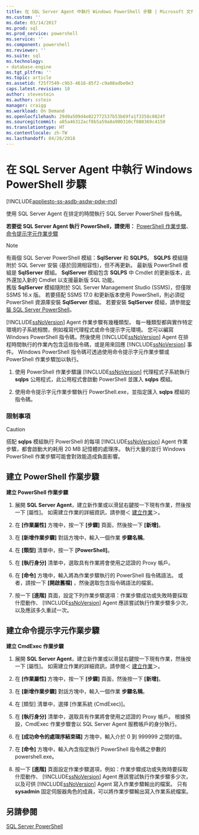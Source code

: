 ```yaml
---
title: 在 SQL Server Agent 中執行 Windows PowerShell 步驟 | Microsoft 文件
ms.custom: ''
ms.date: 03/14/2017
ms.prod: sql
ms.prod_service: powershell
ms.service: ''
ms.component: powershell
ms.reviewer: ''
ms.suite: sql
ms.technology:
- database-engine
ms.tgt_pltfrm: ''
ms.topic: article
ms.assetid: f25f7549-c9b3-4618-85f2-c9a08adbe0e3
caps.latest.revision: 10
author: stevestein
ms.author: sstein
manager: craigg
ms.workload: On Demand
ms.openlocfilehash: 29d0a509d4e022772537b53b69fa1f3358c0824f
ms.sourcegitcommit: a85a46312acf8b5a59a8a900310cf088369c4150
ms.translationtype: HT
ms.contentlocale: zh-TW
ms.lasthandoff: 04/26/2018
---
```

# <a name="run-windows-powershell-steps-in-sql-server-agent"></a>在 SQL Server Agent 中執行 Windows PowerShell 步驟
[!INCLUDE[appliesto-ss-asdb-asdw-pdw-md](../includes/appliesto-ss-asdb-asdw-pdw-md.md)]

使用 SQL Server Agent 在排定的時間執行 SQL Server PowerShell 指令碼。  
  
**若要從 SQL Server Agent 執行 PowerShell，請使用：**  [PowerShell 作業步驟](#PShellJob)、 [命令提示字元作業步驟](#CmdExecJob)  
  
> [!NOTE]
> 有兩個 SQL Server PowerShell 模組：**SqlServer** 和 **SQLPS**。 **SQLPS** 模組隨附於 SQL Server 安裝 (基於回溯相容性)，但不再更新。 最新版 PowerShell 模組是 **SqlServer** 模組。 **SqlServer** 模組包含 **SQLPS** 中 Cmdlet 的更新版本，此外還加入新的 Cmdlet 以支援最新版 SQL 功能。  
> 舊版 **SqlServer** 模組隨附於 SQL Server Management Studio (SSMS)，但僅限 SSMS 16.x 版。 若要搭配 SSMS 17.0 和更新版本使用 PowerShell，則必須從 PowerShell 資源庫安裝 **SqlServer** 模組。
> 若要安裝 **SqlServer** 模組，請參閱[安裝 SQL Server PowerShell](download-sql-server-ps-module.md)。


[!INCLUDE[ssNoVersion](../includes/ssnoversion-md.md)] Agent 作業步驟有幾種類型。 每一種類型都與實作特定環境的子系統相關，例如複寫代理程式或命令提示字元環境。 您可以編寫 Windows PowerShell 指令碼，然後使用 [!INCLUDE[ssNoVersion](../includes/ssnoversion-md.md)] Agent 在排程時間執行的作業內包含這些指令碼，或是用來回應 [!INCLUDE[ssNoVersion](../includes/ssnoversion-md.md)] 事件。 Windows PowerShell 指令碼可透過使用命令提示字元作業步驟或 PowerShell 作業步驟加以執行。  
  
1.  使用 PowerShell 作業步驟讓 [!INCLUDE[ssNoVersion](../includes/ssnoversion-md.md)] 代理程式子系統執行 **sqlps** 公用程式，此公用程式會啟動 PowerShell 並匯入 **sqlps** 模組。  
  
2.  使用命令提示字元作業步驟執行 PowerShell.exe，並指定匯入 **sqlps** 模組的指令碼。  
  
###  <a name="LimitationsRestrictions"></a> 限制事項  
  
> [!CAUTION]  
>  搭配 **sqlps** 模組執行 PowerShell 的每項 [!INCLUDE[ssNoVersion](../includes/ssnoversion-md.md)] Agent 作業步驟，都會啟動大約耗用 20 MB 記憶體的處理序。 執行大量的並行 Windows PowerShell 作業步驟可能會對效能造成負面影響。  
  
##  <a name="PShellJob"></a> 建立 PowerShell 作業步驟  
 **建立 PowerShell 作業步驟**  
  
1.  展開 **SQL Server Agent**，建立新作業或以滑鼠右鍵按一下現有作業，然後按一下 [屬性]。 如需建立作業的詳細資訊，請參閱＜ [建立作業](http://msdn.microsoft.com/library/465fb7fc-7622-4252-a178-ea51691c935b)＞。  
  
2.  在 **[作業屬性]** 方塊中，按一下 **[步驟]** 頁面，然後按一下 **[新增]**。  
  
3.  在 **[新增作業步驟]** 對話方塊中，輸入一個作業 **步驟名稱**。  
  
4.  在 **[類型]** 清單中，按一下 **[PowerShell]**。  
  
5.  在 **[執行身分]** 清單中，選取具有作業將會使用之認證的 Proxy 帳戶。  
  
6.  在 **[命令]** 方塊中，輸入將為作業步驟執行的 PowerShell 指令碼語法。 或者，請按一下 **[開啟舊檔]** ，然後選取包含指令碼語法的檔案。  
  
7.  按一下 **[進階]** 頁面，設定下列作業步驟選項：作業步驟成功或失敗時要採取什麼動作、 [!INCLUDE[ssNoVersion](../includes/ssnoversion-md.md)] Agent 應該嘗試執行作業步驟多少次，以及應該多久重試一次。  
  
##  <a name="CmdExecJob"></a> 建立命令提示字元作業步驟  
 **建立 CmdExec 作業步驟**  
  
1.  展開 **SQL Server Agent**，建立新作業或以滑鼠右鍵按一下現有作業，然後按一下 [屬性]。 如需建立作業的詳細資訊，請參閱＜ [建立作業](http://msdn.microsoft.com/library/465fb7fc-7622-4252-a178-ea51691c935b)＞。  
  
2.  在 **[作業屬性]** 方塊中，按一下 **[步驟]** 頁面，然後按一下 **[新增]**。  
  
3.  在 **[新增作業步驟]** 對話方塊中，輸入一個作業 **步驟名稱**。  
  
4.  在 [類型] 清單中，選擇 [作業系統 (CmdExec)]。  
  
5.  在 **[執行身分]** 清單中，選取具有作業將會使用之認證的 Proxy 帳戶。 根據預設，CmdExec 作業步驟會以 SQL Server Agent 服務帳戶的身分執行。  
  
6.  在 **[成功命令的處理序結束碼]** 方塊中，輸入介於 0 到 999999 之間的值。  
  
7.  在 **[命令]** 方塊中，輸入內含指定執行 PowerShell 指令碼之參數的 powershell.exe。  
  
8.  按一下 **[進階]** 頁面設定作業步驟選項，例如：作業步驟成功或失敗時要採取什麼動作、 [!INCLUDE[ssNoVersion](../includes/ssnoversion-md.md)] Agent 應該嘗試執行作業步驟多少次，以及可供 [!INCLUDE[ssNoVersion](../includes/ssnoversion-md.md)] Agent 寫入作業步驟輸出的檔案。 只有 **sysadmin** 固定伺服器角色的成員，可以將作業步驟輸出寫入作業系統檔案。  
  
## <a name="see-also"></a>另請參閱  
 [SQL Server PowerShell](sql-server-powershell.md)  
  
  
